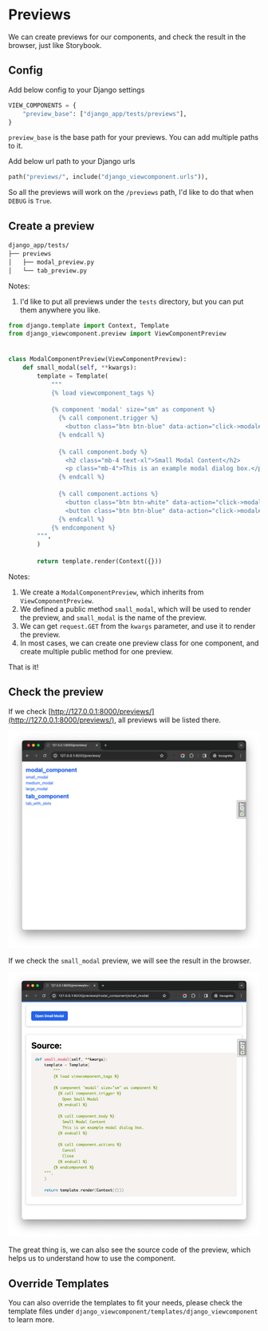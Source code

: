 # Previews

We can create previews for our components, and check the result in the browser, just like Storybook.

## Config

Add below config to your Django settings

```python
VIEW_COMPONENTS = {
    "preview_base": ["django_app/tests/previews"],
}
```

`preview_base` is the base path for your previews. You can add multiple paths to it.

Add below url path to your Django urls

```python
path("previews/", include("django_viewcomponent.urls")),
```

So all the previews will work on the `/previews` path, I'd like to do that when `DEBUG` is `True`.

## Create a preview

```bash
django_app/tests/
├── previews
│   ├── modal_preview.py
│   └── tab_preview.py
```

Notes:

1. I'd like to put all previews under the `tests` directory, but you can put them anywhere you like.

```python
from django.template import Context, Template
from django_viewcomponent.preview import ViewComponentPreview


class ModalComponentPreview(ViewComponentPreview):
    def small_modal(self, **kwargs):
        template = Template(
            """
            {% load viewcomponent_tags %}

            {% component 'modal' size="sm" as component %}
              {% call component.trigger %}
                <button class="btn btn-blue" data-action="click->modal#open:prevent">Open Small Modal</button>
              {% endcall %}

              {% call component.body %}
                <h2 class="mb-4 text-xl">Small Modal Content</h2>
                <p class="mb-4">This is an example modal dialog box.</p>
              {% endcall %}

              {% call component.actions %}
                <button class="btn btn-white" data-action="click->modal#close:prevent">Cancel</button>
                <button class="btn btn-blue" data-action="click->modal#close:prevent">Close</button>
              {% endcall %}
            {% endcomponent %}
        """,
        )

        return template.render(Context({}))
```

Notes:

1. We create a `ModalComponentPreview`, which inherits from `ViewComponentPreview`.
2. We defined a public method `small_modal`, which will be used to render the preview, and `small_modal` is the name of the preview.
3. We can get `request.GET` from the `kwargs` parameter, and use it to render the preview.
4. In most cases, we can create one preview class for one component, and create multiple public method for one preview.

That is it!

## Check the preview

If we check [http://127.0.0.1:8000/previews/](http://127.0.0.1:8000/previews/), all previews will be listed there.

![](./images/preview-index.png)

If we check the `small_modal` preview, we will see the result in the browser.

![](./images/small-modal-preview.png)

The great thing is, we can also see the source code of the preview, which helps us to understand how to use the component.

## Override Templates

You can also override the templates to fit your needs, please check the template files under `django_viewcomponent/templates/django_viewcomponent` to learn more.
